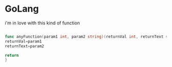 # GoLang

i'm in love with this kind of function

```go

func anyFunction(param1 int, param2 string)(returnVal int, returnText string){
returnVal=param1
returnText=param2

return
}
```
